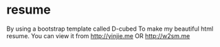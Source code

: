 # resume
By using a bootstrap template called D-cubed To make my beautiful html resume.
You can view it from http://yinjie.me OR http://w2sm.me
